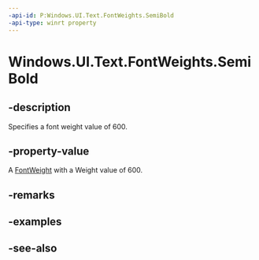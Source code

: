 ```yaml
---
-api-id: P:Windows.UI.Text.FontWeights.SemiBold
-api-type: winrt property
---
```


<!-- Property syntax
public Windows.UI.Text.FontWeight SemiBold { get; }
-->

# Windows.UI.Text.FontWeights.SemiBold

## -description

Specifies a font weight value of 600.



## -property-value

A [FontWeight](fontweight.md) with a Weight value of 600.

## -remarks

## -examples

## -see-also
